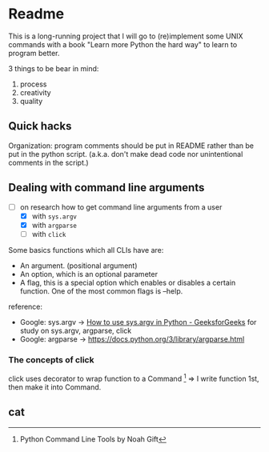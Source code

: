 # Readme

This is a long-running project that I will go to (re)implement some UNIX commands with a book "Learn more Python the hard way" to learn to program better.

3 things to be bear in mind:
1. process
2. creativity
3. quality

## Quick hacks

Organization: program comments should be put in README rather than be put in the python script. (a.k.a. don't make dead code nor unintentional comments in the script.)

## Dealing with command line arguments

- [ ] on research how to get command line arguments from a user
    - [x] with `sys.argv`
    - [x] with `argparse`
    - [ ] with `click`

Some basics functions which all CLIs have are:
- An argument. (positional argument)
- An option, which is an optional parameter
- A flag, this is a special option which enables or disables a certain function. One of the most common flags is –help.

reference:
- Google: sys.argv -> [How to use sys.argv in Python - GeeksforGeeks](https://www.geeksforgeeks.org/how-to-use-sys-argv-in-python/) for study on sys.argv, argparse, click
- Google: argparse -> https://docs.python.org/3/library/argparse.html

### The concepts of click

click uses decorator to wrap function to a Command [^click]
=> I write function 1st, then make it into Command.

[^click]: Python Command Line Tools by Noah Gift 

## cat


